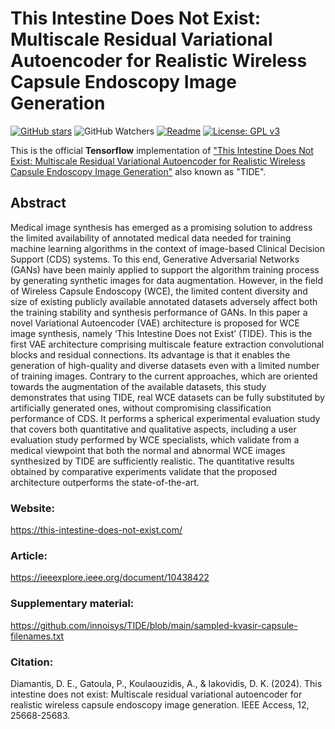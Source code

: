 # This Intestine Does Not Exist: Multiscale Residual Variational Autoencoder for Realistic Wireless Capsule Endoscopy Image Generation 

[![GitHub stars](https://img.shields.io/github/stars/innoisys/TIDE.svg?style=flat&label=Star)](https://github.com/innoisys/TIDE/)
![GitHub Watchers](https://img.shields.io/github/watchers/innoisys/TIDE?style=flat&label=Watchers)
[![Readme](https://img.shields.io/badge/README-green.svg)](README.md)
[![License: GPL v3](https://img.shields.io/badge/License-GPLv3-blue.svg)](https://www.gnu.org/licenses/gpl-3.0)

This is the official <b>Tensorflow</b> implementation of ["This Intestine Does Not Exist: Multiscale Residual Variational Autoencoder for Realistic Wireless Capsule Endoscopy Image Generation"](https://ieeexplore.ieee.org/document/10438422) also known as "TIDE".

## Abstract 
Medical image synthesis has emerged as a promising solution to address the limited availability of annotated medical data needed for training machine learning algorithms in the context of image-based Clinical Decision Support (CDS) systems. To this end, Generative Adversarial Networks (GANs) have been mainly applied to support the algorithm training process by generating synthetic images for data augmentation. However, in the field of Wireless Capsule Endoscopy (WCE), the limited content diversity and size of existing publicly available annotated datasets adversely affect both the training stability and synthesis performance of GANs. In this paper a novel Variational Autoencoder (VAE) architecture is proposed for WCE image synthesis, namely ‘This Intestine Does not Exist’ (TIDE). This is the first VAE architecture comprising multiscale feature extraction convolutional blocks and residual connections. Its advantage is that it enables the generation of high-quality and diverse datasets even with a limited number of training images. Contrary to the current approaches, which are oriented towards the augmentation of the available datasets, this study demonstrates that using TIDE, real WCE datasets can be fully substituted by artificially generated ones, without compromising classification performance of CDS. It performs a spherical experimental evaluation study that covers both quantitative and qualitative aspects, including a user evaluation study performed by WCE specialists, which validate from a medical viewpoint that both the normal and abnormal WCE images synthesized by TIDE are sufficiently realistic. The quantitative results obtained by comparative experiments validate that the proposed architecture outperforms the state-of-the-art.

### Website: 
https://this-intestine-does-not-exist.com/

### Article: 
https://ieeexplore.ieee.org/document/10438422

### Supplementary material: 
https://github.com/innoisys/TIDE/blob/main/sampled-kvasir-capsule-filenames.txt

### Citation: 
Diamantis, D. E., Gatoula, P., Koulaouzidis, A., & Iakovidis, D. K. (2024). This intestine does not exist: Multiscale residual variational autoencoder for realistic wireless capsule endoscopy image generation. IEEE Access, 12, 25668-25683.

